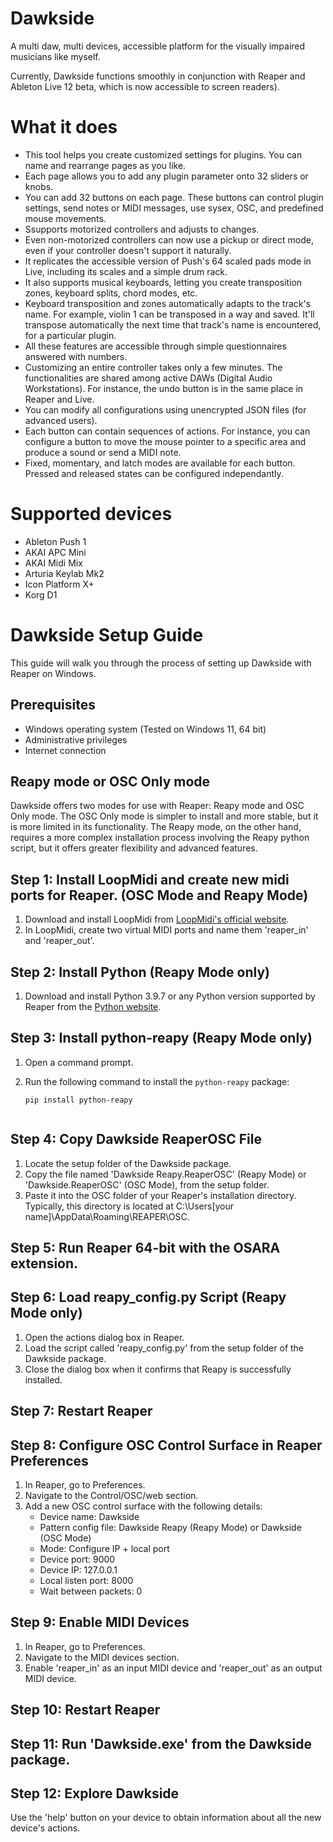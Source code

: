 # Dawkside
A multi daw, multi devices, accessible platform for the visually impaired musicians like myself.

Currently, Dawkside functions smoothly in conjunction with Reaper and Ableton Live 12 beta, which is now accessible to screen readers).

# What it does

- This tool helps you create customized settings for plugins. You can name and rearrange pages as you like.
- Each page allows you to add any plugin parameter onto 32 sliders or knobs.
- You can add 32 buttons on each page. These buttons can control plugin settings, send notes or MIDI messages, use sysex, OSC, and predefined mouse movements.
- Ssupports motorized controllers and adjusts to changes.
- Even non-motorized controllers can now use a pickup or direct mode, even if your controller doesn't support it naturally.
- It replicates the accessible version of Push's 64 scaled pads mode in Live, including its scales and a simple drum rack.
- It also supports musical keyboards, letting you create transposition zones, keyboard splits, chord modes, etc.
- Keyboard transposition and zones automatically adapts to the track's name. For example, violin 1 can be transposed in a way and saved. It'll transpose automatically the next time that track's name is encountered, for a particular plugin.
- All these features are accessible through simple questionnaires answered with numbers.
- Customizing an entire controller takes only a few minutes. The functionalities are shared among active DAWs (Digital Audio Workstations). For instance, the undo button is in the same place in Reaper and Live.
- You can modify all configurations using unencrypted JSON files (for advanced users).
- Each button can contain sequences of actions. For instance, you can configure a button to move the mouse pointer to a specific area and produce a sound or send a MIDI note.
- Fixed, momentary, and latch modes are available for each button. Pressed and released states can be configured independantly.

# Supported devices

- Ableton Push 1
- AKAI APC Mini
- AKAI Midi Mix
- Arturia Keylab Mk2
- Icon Platform X+
- Korg D1

# Dawkside Setup Guide

This guide will walk you through the process of setting up Dawkside with Reaper on Windows.

## Prerequisites

- Windows operating system (Tested on Windows 11, 64 bit)
- Administrative privileges
- Internet connection

## Reapy mode or OSC Only mode
Dawkside offers two modes for use with Reaper: Reapy mode and OSC Only mode. The OSC Only mode is simpler to install and more stable, but it is more limited in its functionality. The Reapy mode, on the other hand, requires a more complex installation process involving the Reapy python script, but it offers greater flexibility and advanced features.

## Step 1: Install LoopMidi and create new midi ports for Reaper. (OSC Mode and Reapy Mode)

1. Download and install LoopMidi from [LoopMidi's official website](https://www.tobias-erichsen.de/software/loopmidi.html).
2. In LoopMidi, create two virtual MIDI ports and name them 'reaper_in' and 'reaper_out'.



## Step 2: Install Python (Reapy Mode only)

1. Download and install Python 3.9.7 or any Python version supported by Reaper from the [Python website](https://www.python.org/downloads/).

## Step 3: Install python-reapy (Reapy Mode only)

1. Open a command prompt.
2. Run the following command to install the `python-reapy` package:

   ```shell
   pip install python-reapy


## Step 4: Copy Dawkside ReaperOSC File

1. Locate the setup folder of the Dawkside package.
2. Copy the file named 'Dawkside Reapy.ReaperOSC' (Reapy Mode) or 'Dawkside.ReaperOSC' (OSC Mode),  from the setup folder.
3. Paste it into the OSC folder of your Reaper's installation directory. Typically, this directory is located at C:\Users\[your name]\AppData\Roaming\REAPER\OSC.

## Step 5: Run Reaper 64-bit with the OSARA extension.

## Step 6: Load reapy_config.py Script (Reapy Mode only)

1. Open the actions dialog box in Reaper.
2. Load the script called 'reapy_config.py' from the setup folder of the Dawkside package.
3. Close the dialog box when it confirms that Reapy is successfully installed.

## Step 7: Restart Reaper

## Step 8: Configure OSC Control Surface in Reaper Preferences

1. In Reaper, go to Preferences.
2. Navigate to the Control/OSC/web section.
3. Add a new OSC control surface with the following details:
	- Device name: Dawkside
	- Pattern config file: Dawkside Reapy (Reapy Mode) or Dawkside (OSC Mode)
	- Mode: Configure IP + local port
	- Device port: 9000
	- Device IP: 127.0.0.1
	- Local listen port: 8000
	- Wait between packets: 0

## 					Step 9: Enable MIDI Devices

1. In Reaper, go to Preferences.
2. Navigate to the MIDI devices section.
3. Enable 'reaper_in' as an input MIDI device and 'reaper_out' as an output MIDI device.

## Step 10: Restart Reaper

## Step 11: Run 'Dawkside.exe' from the Dawkside package.

## Step 12: Explore Dawkside
Use the 'help' button on your device to obtain information about all the new device's actions.